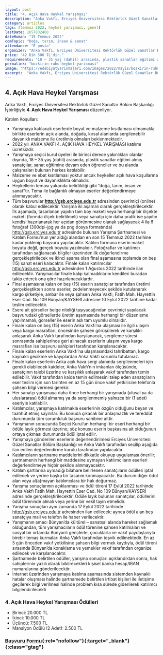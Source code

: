 ```yaml
---
layout: post
title: "4. Açık Hava Heykel Yarışması"
description: "Anka Vakfı, Erciyes Üniversitesi Rektörlük Güzel Sanatlar Bölüm Başkanlığı İşbirliğiyle '4. Açık Hava Heykel Yarışması' düzenliyor."
category: articles
tags: [temmuz 2022, heykel yarışması, genel]
lastDate: 1657832400
dateHuman: "15 Temmuz 2022"
comTopic: "Doğa, tarım, insan & sanat"
attendance: "E-posta"
organizer: "Anka Vakfı, Erciyes Üniversitesi Rektörlük Güzel Sanatlar Bölüm Başkanlığı İşbirliğiyle"
price: "42 Bin 500 TL'dir."
requirements: "18 – 35 yaş (dahil) arasında, plastik sanatlar eğitimi almış sanatçılar, sanat eğitimine devam eden öğrenciler ve bu alanda çalışmaları bulunan herkes katılabilir."
permalink: "bozkirin-ruhu-heykel-yarismasi"
image: "https://edebiyatyarismalari.com/images/2022/mayis/bozkirin-ruhu-heykel-yarismasi.jpg"
excerpt:  "Anka Vakfı, Erciyes Üniversitesi Rektörlük Güzel Sanatlar Bölüm Başkanlığı İşbirliğiyle <strong> 4. Açık Hava Heykel Yarışması </strong> düzenliyor."
---
```


## 4. Açık Hava Heykel Yarışması
Anka Vakfı, Erciyes Üniversitesi Rektörlük Güzel Sanatlar Bölüm Başkanlığı İşbirliğiyle  **4. Açık Hava Heykel Yarışması** düzenliyor.

Katılım Koşulları:
- Yarışmaya katılacak eserlerde boyut ve malzeme kısıtlaması olmamakla birlikte eserlerin açık alanda, doğada, kırsal alanlarda sergilenebilir dayanıklı malzeme ile üretilmiş olmaları beklenmektedir.
- 2022 yılı ANKA VAKFI 4. AÇIK HAVA HEYKEL YARIŞMASI katılımı ücretsizdir.
- Yarışmaya seçici kurul üyeleri ile birinci derece yakınlıkları olanlar dışında, 18 – 35 yaş (dahil) arasında, plastik sanatlar eğitimi almış sanatçılar, sanat eğitimine devam eden öğrenciler ve bu alanda çalışmaları bulunan herkes katılabilir.
- Malzeme ve ebat kısıtlaması yoktur ancak heykeller açık hava koşullarına uygun boyut ve dayanıklılıkta olmalıdır.
- Heykellerin teması yukarıda belirtildiği gibi “doğa, tarım, insan ve sanat”tır. Tema ile bağlantılı olmayan eserler değerlendirmeye alınmayacaktır.
- Tüm başvurular **http://gsb.erciyes.edu.tr** adresinden çevrimiçi (online) olarak kabul edilecektir. Yarışma iki aşamalı olarak gerçekleştirilecektir. İlk aşamada, tasarlanan yapıtın tam boy maketi veya herhangi bir ölçekte maketi (formda ölçek belirtilmeli) veya sanatçı için daha pratik ise yapıtın kendisi hazırlanarak her açıdan görünmesine olanak sağlayacak 4 ila 6 fotoğraf (300dpi-jpg ya da png dosya formatında) http://gsb.erciyes.edu.tr adresinde bulunan Yarışma Şartnamesi ve Katılım Formu’nun yer aldığı alandan en son 15 Temmuz 2022 tarihine kadar yüklenip başvuru yapılacaktır. Katılım formuna eserin maket boyutu değil, gerçek boyutu yazılmalıdır. Fotoğraflar ve katılımcı tarafından sağlanacak bilgiler üzerinden ilk değerlendirme gerçekleştirilecek ve ikinci aşama olan final aşamasına toplamda on beş (15) sanat eseri kalacaktır. Finale kalan katılımcılar http://gsb.erciyes.edu.tr adresinden 1 Ağustos 2022 tarihinde ilan edilecektir. Yarışmacılar finale kalıp kalmadıklarını kendileri buradan takip ederek ona göre hazırlanacaklardır.
- Final aşamasına kalan on beş (15) eserin sanatçılar tarafından üretimi gerçekleştikten sonra eserler, zedelenmeyecek şekilde kutulanarak kargo şirketiyle, ambar ile veya şahsen Anka Vakfı, Fatih Mah. Hayrettin Eser Cad. No 109 Bünyan/KAYSERİ adresine 10 Eylül 2022 tarihine kadar teslim edilecektir.
- Esere ait görseller belge niteliği taşıyacağından çevrimiçi yapılacak başvurudaki görsellerde üretim aşamasında herhangi bir düzenleme yapılmamalı, görseller ile eserin aslı tam uyumlu olmalıdır.
- Finale kalan on beş (15) eserin Anka Vakfı’na ulaşması ile ilgili ulaşım veya kargo masrafları, öncesinde şahsen görüşülerek ve karşılıklı anlaşarak Anka Vakfı tarafından karşılanacak, sergileme süresi sonrasında sahiplerince geri alınacak eserlerin ulaşım veya kargo masrafları ise başvuru sahipleri tarafından karşılanacaktır.
- Finale kalan eserlerin Anka Vakfı’na ulaşmasındaki tahribattan, kargo kaynaklı gecikme ve kayıplardan Anka Vakfı sorumlu tutulamaz.
- Finale kalan eserlerin Anka açık hava sergi alanında sergilenmeleri için gerekli olabilecek kaideler, Anka Vakfı’nın imkanları ölçüsünde, sanatçının talebi üzerine ve karşılıklı anlaşarak vakıf tarafından temin edilebilir. Vakıf tarafından kaide temin edilmesini talep eden sanatçıların eser teslim için son tarihten en az 15 gün önce vakıf yetkilisine telefonla şahsen bilgi vermesi gerekir.
- Her sanatçı yarışmaya daha önce herhangi bir yarışmada (ulusal ya da uluslararası) ödül almamış ya da sergilenmemiş yalnızca bir (1 adet) eseriyle katılabilir.
- Katılımcılar, yarışmaya katılmakla eserlerinin özgün olduğunu beyan ve taahhüt etmiş sayılırlar. Bu konuda çıkacak bir anlaşmazlık ve tereddüt durumunda tüm sorumluluk başvuru sahibine aittir.
- Yarışmanın sonucunda Seçici Kurul’un herhangi bir eseri herhangi bir ödüle layık görmesi üzerine; söz konusu eserin başkasına ait olduğunun ortaya çıkması durumunda ödül iptal edilir.
- Yarışmaya gönderilen eserlerin değerlendirilmesi Erciyes Üniversitesi Güzel Sanatlar Bölüm Başkanlığı ve Anka Vakfı tarafından seçilip aşağıda ilan edilen değerlendirme kurulu tarafından yapılacaktır.
- Katılımcıların şartname maddelerini dikkatle okuyup uygulaması önerilir; şartnamenin herhangi bir maddesine uymayan katılımcıların eserleri değerlendirmeye hiçbir şekilde alınmayacaktır.
- Katılım şartlarına uymadığı bilahare belirlenen sanatçıların ödülleri iptal edilecek ve yerine başka bir tasarım konmayacaktır. Bu durum diğer ödül alan veya al(a)mayan katılımcılara bir hak doğurmaz.
- Yarışma sonuçlarının açıklanması ve ödül töreni 17 Eylül 2022 tarihinde Anka Vakfı Fatih Mah. Hayrettin Eser Cad. No 109 Bünyan/KAYSERİ adresinde gerçekleştirilecektir. Ödüle layık bulunan sanatçılar, ödüllerini ödül töreninde almalı veya yerine bir vekil tayin etmelidir.
- Yarışma sonuçları aynı zamanda 17 Eylül 2022 tarihinde http://gsb.erciyes.edu.tr adresinden ilan edilecek; ayrıca ödül alan beş sanatçıya mail ve telefon ile haber verilecektir.
- Yarışmanın amacı Bünyan’da kültürel – sanatsal alanda hareket sağlamak olduğundan, tüm yarışmacıların ödül törenine şahsen katılmaları ve sosyal bir ortamda Bünyanlı gençlerle, çocuklarla ve vakıf paydaşlarıyla birebir temas kurmaları Anka Vakfı tarafından teşvik edilmektedir. En az 5 gün önceden vakıf yetkilisine şahsen bilgi vermek kaydıyla, ödül töreni sırasında Bünyan’da konaklama ve yemekler vakıf tarafından organize edilecek ve karşılanacaktır.
- Şartnamede belirtilen ödüller, yarışma sonuçları açıklandıktan sonra, hak sahiplerinin yazılı olarak bildirecekleri kişisel banka hesap/IBAN numaralarına gönderilecektir.
- İnternet üzerinden yarışmaya katılma aşamasında sistemden kaynaklı hatalar oluşması halinde şartnamede belirtilen irtibat kişileri ile iletişime geçilerek bilgi verilmesi halinde problem kısa sürede giderilerek katılımcı bilgilendirilecekti


### 4. Açık Hava Heykel Yarışması Ödülleri
- Birinci: 20.000 TL
- İkinci: 10.000 TL
- Üçüncü: 7.500 TL
- Mansiyon Ödülü (2 Adet): 2.500 TL


### [Başvuru Formu](http://gsb.erciyes.edu.tr/?ref=edebiyatyarismalari.com){:rel="nofollow"}{:target="_blank"}{:class="gtag"}